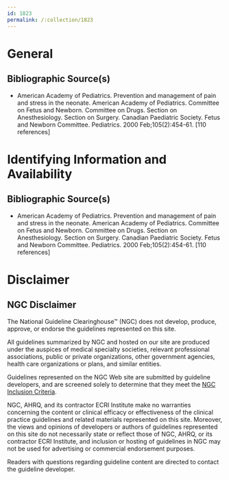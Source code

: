 ```yaml
---
id: 1823
permalink: /:collection/1823
---
```


# General

## Bibliographic Source(s)

- American Academy of Pediatrics. Prevention and management of pain and stress in the neonate. American Academy of Pediatrics. Committee on Fetus and Newborn. Committee on Drugs. Section on Anesthesiology. Section on Surgery. Canadian Paediatric Society. Fetus and Newborn Committee. Pediatrics. 2000 Feb;105(2):454-61. [110 references]

# Identifying Information and Availability

## Bibliographic Source(s)

- American Academy of Pediatrics. Prevention and management of pain and stress in the neonate. American Academy of Pediatrics. Committee on Fetus and Newborn. Committee on Drugs. Section on Anesthesiology. Section on Surgery. Canadian Paediatric Society. Fetus and Newborn Committee. Pediatrics. 2000 Feb;105(2):454-61. [110 references]

# Disclaimer

## NGC Disclaimer

The National Guideline Clearinghouse™ (NGC) does not develop, produce, approve, or endorse the guidelines represented on this site.

All guidelines summarized by NGC and hosted on our site are produced under the auspices of medical specialty societies, relevant professional associations, public or private organizations, other government agencies, health care organizations or plans, and similar entities.

Guidelines represented on the NGC Web site are submitted by guideline developers, and are screened solely to determine that they meet the [NGC Inclusion Criteria](/help-and-about/summaries/inclusion-criteria).

NGC, AHRQ, and its contractor ECRI Institute make no warranties concerning the content or clinical efficacy or effectiveness of the clinical practice guidelines and related materials represented on this site. Moreover, the views and opinions of developers or authors of guidelines represented on this site do not necessarily state or reflect those of NGC, AHRQ, or its contractor ECRI Institute, and inclusion or hosting of guidelines in NGC may not be used for advertising or commercial endorsement purposes.

Readers with questions regarding guideline content are directed to contact the guideline developer.

